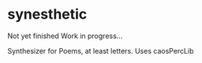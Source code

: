 synesthetic
===========
Not yet finished
Work in progress...

Synthesizer for Poems, at least letters.
Uses caosPercLib